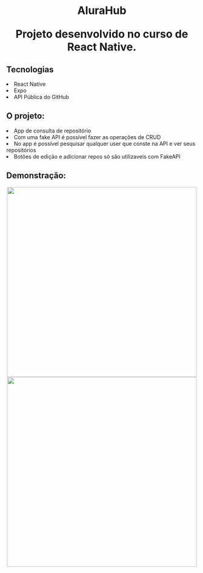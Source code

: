 <h1 align="center">
    AluraHub
    
   Projeto desenvolvido no curso de React Native.
    
</h1>


<h2>Tecnologias</h2>

<li>React Native</li>

<li>Expo</li>

<li>API Pública do GitHub</li>

<h2>O projeto:</h2>

<li>App de consulta de repositório</li>

<li>Com uma fake API é possível fazer as operações de CRUD</li>

<li>No app é possível pesquisar qualquer user que conste na API e ver seus repositórios</li>

<li>Botões de edição e adicionar repos só são utilizaveis com FakeAPI</li>

<h2>Demonstração:</h2>

<div align="center">
<img src="https://user-images.githubusercontent.com/93547712/205444234-8d738b7f-90cf-4f46-bd72-42d7743b7814.jpeg" width="500px" />
</div>

<div align="center">
<img src="https://user-images.githubusercontent.com/93547712/205444237-4a438f23-cef5-4125-b558-dec1059baffb.jpeg" width="500px" />
</div>



